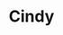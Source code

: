 ---
title: Cindy
date: 
draft: false

# descripcion
description : Argollas de plata 925

materials: Plata 925

color: Plateado

dimensions: 1,8cm x 2,5cm

code: 01-11-0548

type: "Aros"

categories: []

price: $2.040,00

# Images
# first image will be shown in the product page
images:
  # - image: "images/path_to_image"
  # La ubicacion de las imagenes es imagenes/Aros/Aros.Argollas/01-11-0548-cindy
  - image: "./images/aros/argollas/01-11-0548.JPG"
  - image: "./images/aros/argollas/01-11-0548_a.JPG"
  - image: "./images/aros/argollas/01-11-0548_b.jpg"
---